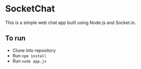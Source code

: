 # SocketChat
This is a simple web chat app built using Node.js and Socket.io.

## To run
- Clone into repository
- Run `npm install`
- Run `node app.js`
